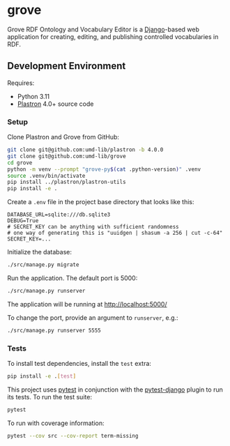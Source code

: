 # grove

Grove RDF Ontology and Vocabulary Editor is a [Django]-based web 
application for creating, editing, and publishing controlled vocabularies 
in RDF.

## Development Environment

Requires:

* Python 3.11
* [Plastron] 4.0+ source code

### Setup

Clone Plastron and Grove from GitHub:

```bash
git clone git@github.com:umd-lib/plastron -b 4.0.0
git clone git@github.com:umd-lib/grove
cd grove
python -m venv --prompt "grove-py$(cat .python-version)" .venv
source .venv/bin/activate
pip install ../plastron/plastron-utils
pip install -e .
```

Create a `.env` file in the project base directory that looks like this:

```dotenv
DATABASE_URL=sqlite:///db.sqlite3
DEBUG=True
# SECRET_KEY can be anything with sufficient randomness
# one way of generating this is "uuidgen | shasum -a 256 | cut -c-64"
SECRET_KEY=...
```

Initialize the database:

```bash
./src/manage.py migrate
```

Run the application. The default port is 5000:

```bash
./src/manage.py runserver
```

The application will be running at <http://localhost:5000/>

To change the port, provide an argument to `runserver`, e.g.:

```bash
./src/manage.py runserver 5555
```

### Tests

To install test dependencies, install the `test` extra:

```bash
pip install -e .[test]
```

This project uses [pytest] in conjunction with the [pytest-django] plugin 
to run its tests. To run the test suite:

```bash
pytest
```

To run with coverage information:

```bash
pytest --cov src --cov-report term-missing
```

[Django]: https://www.djangoproject.com/
[Plastron]: https://github.com/umd-lib/plastron
[pytest]: https://pytest.org/
[pytest-django]: https://pytest-django.readthedocs.io/en/latest/
